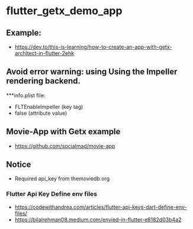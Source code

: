 # flutter_getx_demo_app

## Example:
- https://dev.to/this-is-learning/how-to-create-an-app-with-getx-architect-in-flutter-2ehk

## Avoid error warning: using Using the Impeller rendering backend.
***info.plist file:
- FLTEnableImpeller (key tag)
- false (attribute value)

## Movie-App with Getx example
- https://github.com/socialmad/movie-app

## Notice
- Required api_key from themoviedb.org

### Flutter Api Key Define env files
- https://codewithandrea.com/articles/flutter-api-keys-dart-define-env-files/
- https://bilalrehman08.medium.com/envied-in-flutter-e8182d03b4a2